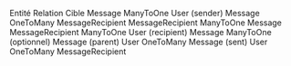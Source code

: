 Entité	Relation	Cible
Message	ManyToOne	User (sender)
Message	OneToMany	MessageRecipient
MessageRecipient	ManyToOne	Message
MessageRecipient	ManyToOne	User (recipient)
Message	ManyToOne (optionnel)	Message (parent)
User	OneToMany	Message (sent)
User	OneToMany	MessageRecipient

